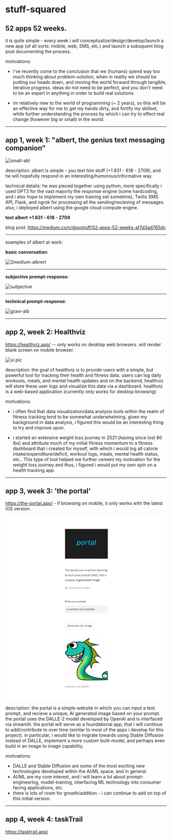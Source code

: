 # stuff-squared
## 52 apps 52 weeks. 

it is quite simple - every week i will conceptualize/design/develop/launch a new app (of all sorts: mobile, web, SMS, etc.) and launch a subsquent blog post documenting the process. 

motivations: 

- i've recently come to the conclusion that we (humans) spend way too much thinking about problem-solution, when in reality we should be putting our heads down, and moving the world forward through tangible, iterative progress. ideas do not need to be perfect, and you don't need to be an expert in anything in order to build real solutions. 

- im relatively new to the world of programming (~ 2 years), so this will be an effective way for me to get my hands dirty, and fortify my skillset, while further understanding the process by which i can try to effect real change (however big or small) in the world.  


-------------------------------------------------------------------------------------------------------------------

## app 1, week 1: "albert, the genius text messaging companion"


![small-abl](https://user-images.githubusercontent.com/63463942/203387083-5c431f22-317c-4537-b1d8-5cc6a5430705.png)


description: albert is simple - you text him stuff (+1 831 - 618 - 2709), and he will hopefully respond in an interesting/humorous/informative way. 

technical details: he was pieced together using python, more specifically i used GPT3 for the vast majority the response engine (some hardcoding, and i also hope to implement my own training set sometime), Twilio SMS API, Flask, and ngrok for processing all the sending/recieving of messages. also, i deployed albert using the google cloud compute engine. 

**text albert +1 831 - 618 - 2709**


blog post: https://medium.com/@avstuff/52-apps-52-weeks-af7d3ad765dc


-------------------------------------------------------------------------------------------------------------------


examples of albert at work: 

**basic conversation**: 



![2medium-albrert](https://user-images.githubusercontent.com/63463942/203387830-a0a59769-520d-447d-ba3a-ca8d3dfdadc1.png)





-------------------------------------------------------------------------------------------------------------------

**subjective prompt-response**: 



![subjective](https://user-images.githubusercontent.com/63463942/203389947-e318e001-12e7-48bc-8735-50ee6fd43f8d.png)






-------------------------------------------------------------------------------------------------------------------

**technical prompt-response**: 



![gravi-alb](https://user-images.githubusercontent.com/63463942/203387993-fb771307-fd46-443f-b00d-c5566f532bc0.png)







-------------------------------------------------------------------------------------------------------------------


## app 2, week 2: Healthviz 


https://healthviz.app/ -- only works on desktop web browsers. will render blank screen on mobile browser. 


![ui pic](https://user-images.githubusercontent.com/63463942/203390358-ae5fc67f-6df2-44f4-b9d5-4b1b58fef8a4.png)



description: the goal of healthviz is to provide users with a simple, but powerful tool for tracking their health and fitness data. users can log daily workouts, meals, and mental health updates and on the backend, healthviz will store these user logs and visualize this data via a dashboard. healthviz is a web-based application (currently only works for desktop browsing)

motivations: 

- i often find that data visualization/data analysis tools within the realm of fitness tracking tend to be somewhat underwhelming. given my background in data analysis, i figured this would be an interesting thing to try and improve upon. 

- i started an extensive weight loss journey in 2021 (having since lost 80 lbs) and attribute much of my initial fitness momentum to a fitness dashboard that i created for myself, with which i would log all calorie intake/expenditure/deficit, workout logs, meals, mental health status, etc.. This type of tool helped me further cement my motivation for the weight loss journey and thus, i figured i would put my own spin on a health tracking app. 



-------------------------------------------------------------------------------------------------------------------


## app 3, week 3: 'the portal'

https://the-portal.app/   - if browsing on mobile, it only works with the latest iOS version. 


![portal](https://raw.githubusercontent.com/avwtr/stuff-squared/main/portal/portalimg.png)

description: the portal is a simple website in which you can input a text prompt, and recieve a unique, AI generated image based on your prompt. the portal uses the DALLE-2 model developed by OpenAI and is interfaced via streamlit. the portal will serve as a foundational app, that i will continue to add/contribute to over time (similar to most of the apps i develop for this project). in particular, i would like to migrate towards using Stable Diffusion instead of DALLE, implement a more custom built-model, and perhaps even build in an image to image capability. 

motivations: 
- DALLE and Stable Diffusion are some of the most exciting new technologies developed within the AI/ML space, and in general. 
- AI/ML are my core interest, and i will learn a lot about prompt-engineering, model-training, interfacing ML technology into consumer facing applications, etc.
- there is lots of room for growth/addition - i can continue to add on top of this initial version. 


-------------------------------------------------------------------------------------------------------------------

## app 4, week 4: taskTrail

https://tasktrail.app/




